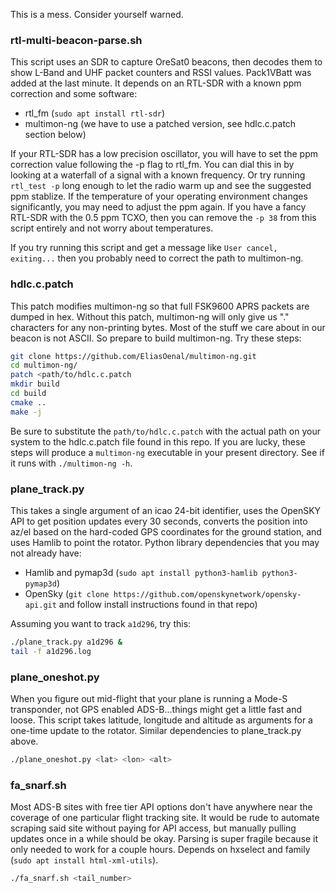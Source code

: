 This is a mess. Consider yourself warned.

### rtl-multi-beacon-parse.sh
This script uses an SDR to capture OreSat0 beacons, then decodes them to show L-Band and UHF packet counters and RSSI values. Pack1VBatt was added at the last minute. It depends on an RTL-SDR with a known ppm correction and some software:

- rtl_fm (`sudo apt install rtl-sdr`)
- multimon-ng (we have to use a patched version, see hdlc.c.patch section below)

If your RTL-SDR has a low precision oscillator, you will have to set the ppm correction value following the -p flag to rtl_fm. You can dial this in by looking at a waterfall of a signal with a known frequency. Or try running `rtl_test -p` long enough to let the radio warm up and see the suggested ppm stablize. If the temperature of your operating environment changes significantly, you may need to adjust the ppm again. If you have a fancy RTL-SDR with the 0.5 ppm TCXO, then you can remove the `-p 38` from this script entirely and not worry about temperatures.

If you try running this script and get a message like `User cancel, exiting...` then you probably need to correct the path to multimon-ng.

### hdlc.c.patch
This patch modifies multimon-ng so that full FSK9600 APRS packets are dumped in hex. Without this patch, multimon-ng will only give us "." characters for any non-printing bytes. Most of the stuff we care about in our beacon is not ASCII. So prepare to build multimon-ng. Try these steps:

```bash
git clone https://github.com/EliasOenal/multimon-ng.git
cd multimon-ng/
patch <path/to/hdlc.c.patch
mkdir build
cd build
cmake ..
make -j
```

Be sure to substitute the `path/to/hdlc.c.patch` with the actual path on your system to the hdlc.c.patch file found in this repo. If you are lucky, these steps will produce a `multimon-ng` executable in your present directory. See if it runs with `./multimon-ng -h`.

### plane_track.py
This takes a single argument of an icao 24-bit identifier, uses the OpenSKY API to get position updates every 30 seconds, converts the position into az/el based on the hard-coded GPS coordinates for the ground station, and uses Hamlib to point the rotator. Python library dependencies that you may not already have:

- Hamlib and pymap3d (`sudo apt install python3-hamlib python3-pymap3d`)
- OpenSky (`git clone https://github.com/openskynetwork/opensky-api.git` and follow install instructions found in that repo)

Assuming you want to track `a1d296`, try this:

```bash
./plane_track.py a1d296 &
tail -f a1d296.log
```

### plane_oneshot.py
When you figure out mid-flight that your plane is running a Mode-S transponder, not GPS enabled ADS-B...things might get a little fast and loose. This script takes latitude, longitude and altitude as arguments for a one-time update to the rotator. Similar dependencies to plane_track.py above.

```bash
./plane_oneshot.py <lat> <lon> <alt>
```

### fa_snarf.sh
Most ADS-B sites with free tier API options don't have anywhere near the coverage of one particular flight tracking site. It would be rude to automate scraping said site without paying for API access, but manually pulling updates once in a while should be okay. Parsing is super fragile because it only needed to work for a couple hours. Depends on hxselect and family (`sudo apt install html-xml-utils`).

```bash
./fa_snarf.sh <tail_number>
```
